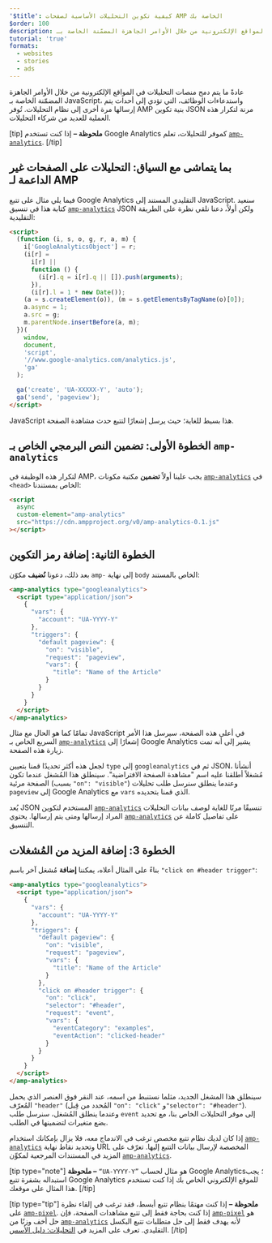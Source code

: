 ```yaml
---
'$title': كيفية تكوين التحليلات الأساسية لصفحات AMP الخاصة بك
$order: 100
description: عادةً ما يتم دمج منصات التحليلات في المواقع الإلكترونية من خلال الأوامر الجاهزة المضمّنة الخاصة بـ JavaScript، واستدعاءات الوظائف، التي تؤدي إلى أحداث يتم إرسالها مرة أخرى إلى نظام التحليلات.
tutorial: 'true'
formats:
  - websites
  - stories
  - ads
---
```


عادةً ما يتم دمج منصات التحليلات في المواقع الإلكترونية من خلال الأوامر الجاهزة المضمّنة الخاصة بـ JavaScript، واستدعاءات الوظائف، التي تؤدي إلى أحداث يتم إرسالها مرة أخرى إلى نظام التحليلات. تُوفر AMP بنية تكوين JSON مرنة لتكرار هذه العملية للعديد من شركاء التحليلات.

[tip] **ملحوظة –** إذا كنت تستخدم Google Analytics كموفر للتحليلات، تعلم [`amp-analytics`](../../../documentation/components/reference/amp-analytics.md). [/tip]

## بما يتماشى مع السياق: التحليلات على الصفحات غير الداعمة لـ AMP

فيما يلي مثال على تتبع Google Analytics التقليدي المستند إلى JavaScript. سنعيد كتابة هذا في تنسيق [`amp-analytics`](../../../documentation/components/reference/amp-analytics.md) JSON ولكن أولاً، دعنا نلقي نظرة على الطريقة التقليدية:

```html
<script>
  (function (i, s, o, g, r, a, m) {
    i['GoogleAnalyticsObject'] = r;
    (i[r] =
      i[r] ||
      function () {
        (i[r].q = i[r].q || []).push(arguments);
      }),
      (i[r].l = 1 * new Date());
    (a = s.createElement(o)), (m = s.getElementsByTagName(o)[0]);
    a.async = 1;
    a.src = g;
    m.parentNode.insertBefore(a, m);
  })(
    window,
    document,
    'script',
    '//www.google-analytics.com/analytics.js',
    'ga'
  );

  ga('create', 'UA-XXXXX-Y', 'auto');
  ga('send', 'pageview');
</script>
```

JavaScript هذا بسيط للغاية؛ حيث يرسل إشعارًا لتتبع حدث مشاهدة الصفحة.

## الخطوة الأولى: تضمين النص البرمجي الخاص بـ `amp-analytics`

لتكرار هذه الوظيفة في AMP، يجب علينا أولاً **تضمين** مكتبة مكونات [`amp-analytics`](../../../documentation/components/reference/amp-analytics.md) في `<head>` الخاص بمستندنا:

```html
<script
  async
  custom-element="amp-analytics"
  src="https://cdn.ampproject.org/v0/amp-analytics-0.1.js"
></script>
```

## الخطوة الثانية: إضافة رمز التكوين

بعد ذلك، دعونا **نُضيف** مكوّن <a><code>amp-</code></a> إلى نهاية <code>body</code> الخاص بالمستند:

```html
<amp-analytics type="googleanalytics">
  <script type="application/json">
    {
      "vars": {
        "account": "UA-YYYY-Y"
      },
      "triggers": {
        "default pageview": {
          "on": "visible",
          "request": "pageview",
          "vars": {
            "title": "Name of the Article"
          }
        }
      }
    }
  </script>
</amp-analytics>
```

تمامًا كما هو الحال مع مثال JavaScript في أعلى هذه الصفحة، سيرسل هذا الأمر السريع الخاص بـ [`amp-analytics`](../../../documentation/components/reference/amp-analytics.md) إشعارًا إلى Google Analytics يشير إلى أنه تمت زيارة هذه الصفحة.

لجعل هذه أكثر تحديدًا قمنا بتعيين `type` إلى `googleanalytics` ثم في JSON، أنشأنا مُشغلاً أطلقنا عليه اسم "مشاهدة الصفحة الافتراضية". سينطلق هذا المُشغل عندما تكون الصفحة مرئية (بسبب `"on": "visible"`) وعندما ينطلق سنرسل طلب تحليلات `pageview` إلى Google Analytics مع `vars` الذي قمنا بتحديده.

يُعد JSON المستخدم لتكوين [`amp-analytics`](../../../documentation/components/reference/amp-analytics.md) تنسيقًا مرنًا للغاية لوصف بيانات التحليلات المراد إرسالها ومتى يتم إرسالها. يحتوي [`amp-analytics`](../../../documentation/components/reference/amp-analytics.md) على تفاصيل كاملة عن التنسيق.

## الخطوة 3: إضافة المزيد من المُشغلات

بناءً على المثال أعلاه، يمكننا **إضافة** مُشغل آخر باسم `"click on #header trigger"`:

```html
<amp-analytics type="googleanalytics">
  <script type="application/json">
    {
      "vars": {
        "account": "UA-YYYY-Y"
      },
      "triggers": {
        "default pageview": {
          "on": "visible",
          "request": "pageview",
          "vars": {
            "title": "Name of the Article"
          }
        },
        "click on #header trigger": {
          "on": "click",
          "selector": "#header",
          "request": "event",
          "vars": {
            "eventCategory": "examples",
            "eventAction": "clicked-header"
          }
        }
      }
    }
  </script>
</amp-analytics>
```

سينطلق هذا المشغل الجديد، مثلما نستنبط من اسمه، عند النقر فوق العنصر الذي يحمل المُعرّف `"header"` (المُحدد من قِبل `"on": "click"` و`"selector": "#header"`). وعندما ينطلق المُشغل، سنرسل طلب `event` إلى موفر التحليلات الخاص بنا، مع تحديد بضع متغيرات لتضمينها في الطلب.

إذا كان لديك نظام تتبع مخصص ترغب في الاندماج معه، فلا يزال بإمكانك استخدام [`amp-analytics`](../../../documentation/components/reference/amp-analytics.md) وتحديد نقاط نهاية URL المخصصة لإرسال بيانات التتبع إليها. تعرّف على المزيد في المستندات المرجعية لمكوِّن [`amp-analytics`](../../../documentation/components/reference/amp-analytics.md).

[tip type="note"] **ملحوظة –** `“UA-YYYY-Y”` هو مثال لحساب Google Analytics؛ يجب استبداله بشفرة تتبع Google Analytics للموقع الإلكتروني الخاص بك إذا كنت تستخدم هذا المثال على موقعك. [/tip]

[tip type="tip"] **ملحوظة –** إذا كنت مهتمًا بنظام تتبع أبسط، فقد ترغب في إلقاء نظرة على [`amp-pixel`](../../../documentation/components/reference/amp-pixel.md). إذا كنت بحاجة فقط إلى تتبع مشاهدات الصفحة، فإن [`amp-pixel`](../../../documentation/components/reference/amp-pixel.md) هو حل أخف وزنًا من [`amp-analytics`](../../../documentation/components/reference/amp-analytics.md) لأنه يهدف فقط إلى حل متطلبات تتبع البكسل التقليدي. تعرف على المزيد في [التحليلات: دليل الأسس](../../../documentation/guides-and-tutorials/optimize-measure/configure-analytics/analytics_basics.md). [/tip]
